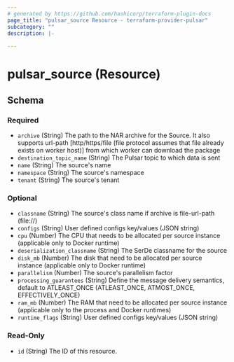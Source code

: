 ```yaml
---
# generated by https://github.com/hashicorp/terraform-plugin-docs
page_title: "pulsar_source Resource - terraform-provider-pulsar"
subcategory: ""
description: |-
  
---
```


# pulsar_source (Resource)





<!-- schema generated by tfplugindocs -->
## Schema

### Required

- `archive` (String) The path to the NAR archive for the Source. It also supports url-path [http/https/file (file protocol assumes that file already exists on worker host)] from which worker can download the package
- `destination_topic_name` (String) The Pulsar topic to which data is sent
- `name` (String) The source's name
- `namespace` (String) The source's namespace
- `tenant` (String) The source's tenant

### Optional

- `classname` (String) The source's class name if archive is file-url-path (file://)
- `configs` (String) User defined configs key/values (JSON string)
- `cpu` (Number) The CPU that needs to be allocated per source instance (applicable only to Docker runtime)
- `deserialization_classname` (String) The SerDe classname for the source
- `disk_mb` (Number) The disk that need to be allocated per source instance (applicable only to Docker runtime)
- `parallelism` (Number) The source's parallelism factor
- `processing_guarantees` (String) Define the message delivery semantics, default to ATLEAST_ONCE (ATLEAST_ONCE, ATMOST_ONCE, EFFECTIVELY_ONCE)
- `ram_mb` (Number) The RAM that need to be allocated per source instance (applicable only to the process and Docker runtimes)
- `runtime_flags` (String) User defined configs key/values (JSON string)

### Read-Only

- `id` (String) The ID of this resource.


